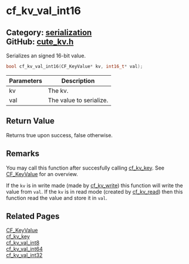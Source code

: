 [](../header.md ':include')

# cf_kv_val_int16

Category: [serialization](https://github.com/RandyGaul/cute_framework/blob/master/docs/api_reference?id=serialization)  
GitHub: [cute_kv.h](https://github.com/RandyGaul/cute_framework/blob/master/include/cute_kv.h)  
---

Serializes an signed 16-bit value.

```cpp
bool cf_kv_val_int16(CF_KeyValue* kv, int16_t* val);
```

Parameters | Description
--- | ---
kv | The kv.
val | The value to serialize.

## Return Value

Returns true upon success, false otherwise.

## Remarks

You may call this function after succesfully calling [cf_kv_key](https://github.com/RandyGaul/cute_framework/blob/master/docs/serialization/cf_kv_key.md). See [CF_KeyValue](https://github.com/RandyGaul/cute_framework/blob/master/docs/serialization/cf_keyvalue.md) for an overview.

If the `kv` is in write made (made by [cf_kv_write](https://github.com/RandyGaul/cute_framework/blob/master/docs/serialization/cf_kv_write.md)) this function will write the value from `val`. If the `kv` is in read mode
(created by [cf_kv_read](https://github.com/RandyGaul/cute_framework/blob/master/docs/serialization/cf_kv_read.md)) then this function read the value and store it in `val`.

## Related Pages

[CF_KeyValue](https://github.com/RandyGaul/cute_framework/blob/master/docs/serialization/cf_keyvalue.md)  
[cf_kv_key](https://github.com/RandyGaul/cute_framework/blob/master/docs/serialization/cf_kv_key.md)  
[cf_kv_val_int8](https://github.com/RandyGaul/cute_framework/blob/master/docs/serialization/cf_kv_val_int8.md)  
[cf_kv_val_int64](https://github.com/RandyGaul/cute_framework/blob/master/docs/serialization/cf_kv_val_int64.md)  
[cf_kv_val_int32](https://github.com/RandyGaul/cute_framework/blob/master/docs/serialization/cf_kv_val_int32.md)  
